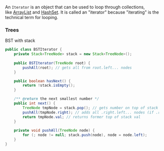 An `Iterator` is an object that can be used to loop through collections, like [ArrayList](https://www.w3schools.com/java/java_arraylist.asp) and [HashSet](https://www.w3schools.com/java/java_hashset.asp). It is called an "iterator" because "iterating" is the technical term for looping.

### Trees
BST with stack
```java
public class BSTIterator {
    private Stack<TreeNode> stack = new Stack<TreeNode>();
    
    public BSTIterator(TreeNode root) {
        pushAll(root); // gets all from root.left... nodes
    }

    public boolean hasNext() {
        return !stack.isEmpty();
    }

    /** @return the next smallest number */
    public int next() {
        TreeNode tmpNode = stack.pop(); // gets number on top of stack (most left)
        pushAll(tmpNode.right); // adds all .right.left... nodes (if .right exists)
        return tmpNode.val; // returns former top of stack val
    }
    
    private void pushAll(TreeNode node) {
        for (; node != null; stack.push(node), node = node.left);
    }
}
```

